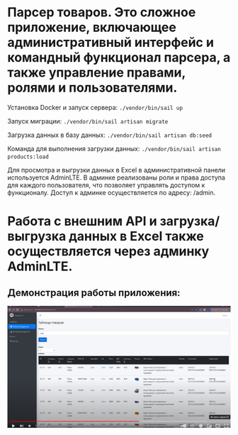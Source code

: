 # Парсер товаров. Это сложное приложение, включающее административный интерфейс и командный функционал парсера, а также управление правами, ролями и пользователями.

Установка Docker и запуск сервера:
``./vendor/bin/sail up``

Запуск миграции:
``./vendor/bin/sail artisan migrate``

Загрузка данных в базу данных:
``./vendor/bin/sail artisan db:seed``

Команда для выполнения загрузки данных:
``./vendor/bin/sail artisan products:load``

Для просмотра и выгрузки данных в Excel в административной панели используется AdminLTE. В админке реализованы роли и права доступа для каждого пользователя, что позволяет управлять доступом к функционалу. Доступ к админке осуществляется по адресу: /admin.

# Работа с внешним API и загрузка/выгрузка данных в Excel также осуществляется через админку AdminLTE.

## Демонстрация работы приложения:
[![IMAGE ALT TEXT HERE](resources/video.png)](https://www.youtube.com/watch?v=aF0bDYYOHqI&t=118s)



